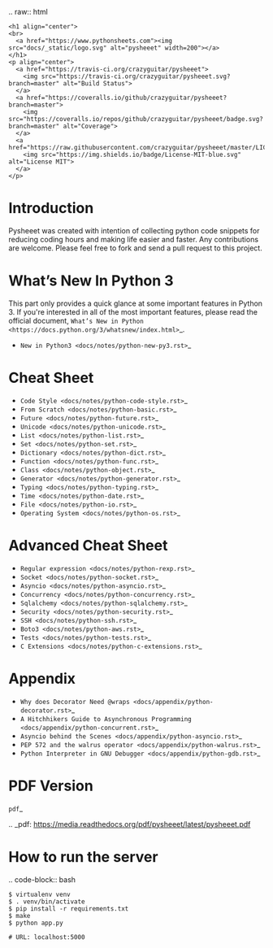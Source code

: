 
.. raw:: html

    <h1 align="center">
    <br>
      <a href="https://www.pythonsheets.com"><img src="docs/_static/logo.svg" alt="pysheeet" width=200"></a>
    </h1>
    <p align="center">
      <a href="https://travis-ci.org/crazyguitar/pysheeet">
        <img src="https://travis-ci.org/crazyguitar/pysheeet.svg?branch=master" alt="Build Status">
      </a>
      <a href="https://coveralls.io/github/crazyguitar/pysheeet?branch=master">
        <img src="https://coveralls.io/repos/github/crazyguitar/pysheeet/badge.svg?branch=master" alt="Coverage">
      </a>
      <a href="https://raw.githubusercontent.com/crazyguitar/pysheeet/master/LICENSE">
        <img src="https://img.shields.io/badge/License-MIT-blue.svg" alt="License MIT">
      </a>
    </p>

Introduction
=============

Pysheeet was created with intention of collecting python code snippets for
reducing coding hours and making life easier and faster. Any contributions are welcome.
Please feel free to fork and send a pull request to this project.


What’s New In Python 3
======================

This part only provides a quick glance at some important features in Python 3.
If you're interested in all of the most important features, please read the
official document, `What’s New in Python <https://docs.python.org/3/whatsnew/index.html>`_.

- `New in Python3 <docs/notes/python-new-py3.rst>`_


Cheat Sheet
===========

- `Code Style <docs/notes/python-code-style.rst>`_
- `From Scratch <docs/notes/python-basic.rst>`_
- `Future <docs/notes/python-future.rst>`_
- `Unicode <docs/notes/python-unicode.rst>`_
- `List <docs/notes/python-list.rst>`_
- `Set <docs/notes/python-set.rst>`_
- `Dictionary <docs/notes/python-dict.rst>`_
- `Function <docs/notes/python-func.rst>`_
- `Class <docs/notes/python-object.rst>`_
- `Generator <docs/notes/python-generator.rst>`_
- `Typing <docs/notes/python-typing.rst>`_
- `Time <docs/notes/python-date.rst>`_
- `File <docs/notes/python-io.rst>`_
- `Operating System <docs/notes/python-os.rst>`_


Advanced Cheat Sheet
====================

- `Regular expression <docs/notes/python-rexp.rst>`_
- `Socket <docs/notes/python-socket.rst>`_
- `Asyncio <docs/notes/python-asyncio.rst>`_
- `Concurrency <docs/notes/python-concurrency.rst>`_
- `Sqlalchemy <docs/notes/python-sqlalchemy.rst>`_
- `Security <docs/notes/python-security.rst>`_
- `SSH <docs/notes/python-ssh.rst>`_
- `Boto3 <docs/notes/python-aws.rst>`_
- `Tests <docs/notes/python-tests.rst>`_
- `C Extensions <docs/notes/python-c-extensions.rst>`_


Appendix
=========

- `Why does Decorator Need @wraps <docs/appendix/python-decorator.rst>`_
- `A Hitchhikers Guide to Asynchronous Programming <docs/appendix/python-concurrent.rst>`_
- `Asyncio behind the Scenes <docs/appendix/python-asyncio.rst>`_
- `PEP 572 and the walrus operator <docs/appendix/python-walrus.rst>`_
- `Python Interpreter in GNU Debugger <docs/appendix/python-gdb.rst>`_

PDF Version
============

`pdf`_

.. _pdf: https://media.readthedocs.org/pdf/pysheeet/latest/pysheeet.pdf

How to run the server
=======================

.. code-block:: bash

    $ virtualenv venv
    $ . venv/bin/activate
    $ pip install -r requirements.txt
    $ make
    $ python app.py

    # URL: localhost:5000
